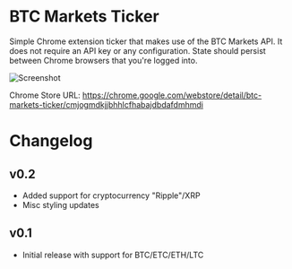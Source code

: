 # BTC Markets Ticker

Simple Chrome extension ticker that makes use of the BTC Markets API. It does not require an API key or any configuration. State should persist between Chrome browsers that you're logged into.

![Screenshot](https://i.imgur.com/f2SPlpy.png)

Chrome Store URL: <https://chrome.google.com/webstore/detail/btc-markets-ticker/cmjogmdkjjbhhlcfhabajdbdafdmhmdi>

# Changelog

## v0.2
- Added support for cryptocurrency "Ripple"/XRP
- Misc styling updates

## v0.1
- Initial release with support for BTC/ETC/ETH/LTC
